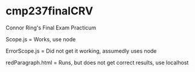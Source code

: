 # cmp237finalCRV

Connor Ring's Final Exam Practicum

Scope.js = Works, use node

ErrorScope.js = Did not get it working, assumedly uses node

redParagraph.html = Runs, but does not get correct results, use localhost
